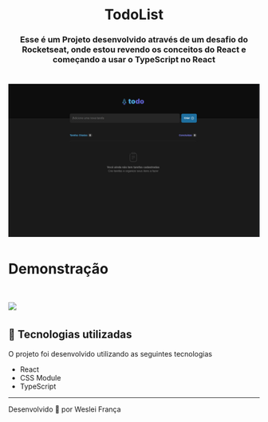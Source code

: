 
<h1 align="center"> TodoList </h1>
<h3 align="center"> Esse é um Projeto desenvolvido através de um desafio do Rocketseat, onde estou revendo os conceitos do React e começando a usar o TypeScript
no React </h3>

<h1>
    <img width="965px" src="./src/assets/img-readme.png" alt="Foto-todoList">
</h1>

 # Demonstração
 
 <h1>
    <img width="965px" src="https://media.giphy.com/media/ERBuNCg6ahJzFznv1r/giphy.gif">
</h1>

## 🚀 Tecnologias utilizadas

O projeto foi desenvolvido utilizando as seguintes tecnologias

- React
- CSS Module
- TypeScript 

---

Desenvolvido 💜 por Weslei França

